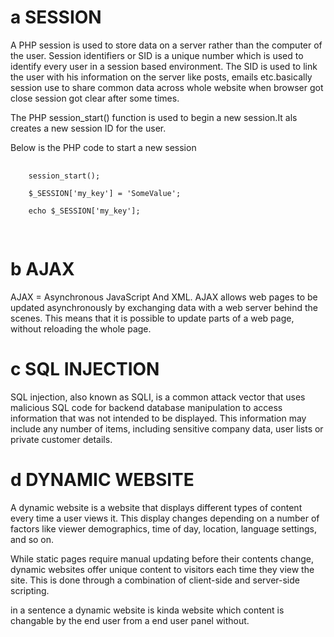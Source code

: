 # a SESSION

 A PHP session is used to store data on a server rather than the computer of the user. Session identifiers or SID is a unique number which is used to identify every user in a session based environment. The SID is used to link the user with his information on the server like posts, emails etc.basically session use to share common data across whole website when browser got close session got clear after some times.

 The PHP session_start() function is used to begin a new session.It als creates a new session ID for the user.

  Below is the PHP code to start a new session

  <pre>
   <code>
    session_start();

    $_SESSION['my_key'] = 'SomeValue';

    echo $_SESSION['my_key'];
   </code>
  </pre>

  # b AJAX 

  AJAX = Asynchronous JavaScript And XML.
  AJAX allows web pages to be updated asynchronously by exchanging data with a web server behind the scenes. This means that it is possible to update parts of a web page, without reloading the whole page.

  # c SQL INJECTION 
  SQL injection, also known as SQLI, is a common attack vector that uses malicious SQL code for backend database manipulation to access information that was not intended to be displayed. This information may include any number of items, including sensitive company data, user lists or private customer details.

  # d DYNAMIC WEBSITE

  A dynamic website is a website that displays different types of content every time a user views it. This display changes depending on a number of factors like viewer demographics, time of day, location, language settings, and so on.

  While static pages require manual updating before their contents change, dynamic websites offer unique content to visitors each time they view the site. This is done through a combination of client-side and server-side scripting.

  in a sentence a dynamic website is kinda website which content is changable by the end user from a end user panel without.